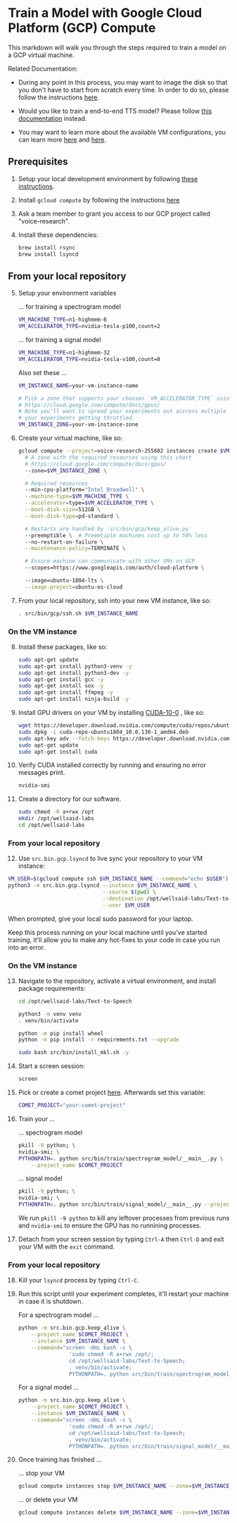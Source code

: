 # Train a Model with Google Cloud Platform (GCP) Compute

This markdown will walk you through the steps required to train a model on a GCP virtual
machine.

Related Documentation:

- During any point in this process, you may want to image the disk so that you don't have to start
  from scratch every time. In order to do so, please follow the instructions
  [here](https://cloud.google.com/compute/docs/images/create-delete-deprecate-private-images).

- Would you like to train a end-to-end TTS model? Please follow
  [this documentation](TRAIN_TTS_MODEL.md) instead.

- You may want to learn more about the available VM configurations, you can learn more
  [here](https://console.cloud.google.com/compute/instancesAdd?project=voice-research-255602&organizationId=530338208816)
  and [here](https://cloud.google.com/sdk/gcloud/reference/compute/instances/create).

## Prerequisites

1. Setup your local development environment by following [these instructions](LOCAL_SETUP.md).

2. Install `gcloud compute` by following the instructions
   [here](https://cloud.google.com/compute/docs/gcloud-compute/)

3. Ask a team member to grant you access to our GCP project called "voice-research".

4. Install these dependencies:

   ```bash
   brew install rsync
   brew install lsyncd
   ```

## From your local repository

5. Setup your environment variables

   ... for training a spectrogram model

   ```bash
   VM_MACHINE_TYPE=n1-highmem-8
   VM_ACCELERATOR_TYPE=nvidia-tesla-p100,count=2
   ```

   ... for training a signal model

   ```bash
   VM_MACHINE_TYPE=n1-highmem-32
   VM_ACCELERATOR_TYPE=nvidia-tesla-v100,count=8
   ```

   Also set these ...

   ```bash
   VM_INSTANCE_NAME=your-vm-instance-name

   # Pick a zone that supports your choosen `VM_ACCELERATOR_TYPE` using this chart:
   # https://cloud.google.com/compute/docs/gpus/
   # Note you'll want to spread your experiments out accross multiple zones to mitigate the risk of
   # your experiments getting throttled.
   VM_INSTANCE_ZONE=your-vm-instance-zone
   ```

6. Create your virtual machine, like so:

   ```bash
   gcloud compute --project=voice-research-255602 instances create $VM_INSTANCE_NAME \
     # A zone with the required resources using this chart
     # https://cloud.google.com/compute/docs/gpus/
     --zone=$VM_INSTANCE_ZONE \

     # Required resources
     --min-cpu-platform="Intel Broadwell" \
     --machine-type=$VM_MACHINE_TYPE \
     --accelerator=type=$VM_ACCELERATOR_TYPE \
     --boot-disk-size=512GB \
     --boot-disk-type=pd-standard \

     # Restarts are handled by `src/bin/gcp/keep_alive.py`
     --preemptible \  # Preemtiple machines cost up to 50% less
     --no-restart-on-failure \
     --maintenance-policy=TERMINATE \

     # Ensure machine can communicate with other VMs on GCP
     --scopes=https://www.googleapis.com/auth/cloud-platform \

     --image=ubuntu-1804-lts \
     --image-project=ubuntu-os-cloud
   ```

7. From your local repository, ssh into your new VM instance, like so:

   ```bash
   . src/bin/gcp/ssh.sh $VM_INSTANCE_NAME
   ```

### On the VM instance

8. Install these packages, like so:

   ```bash
   sudo apt-get update
   sudo apt-get install python3-venv -y
   sudo apt-get install python3-dev -y
   sudo apt-get install gcc -y
   sudo apt-get install sox -y
   sudo apt-get install ffmpeg -y
   sudo apt-get install ninja-build -y
   ```

9. Install GPU drivers on your VM by installing
   [CUDA-10-0](https://developer.nvidia.com/cuda-10.0-download-archive?target_os=Linux&target_arch=x86_64&target_distro=Ubuntu&target_version=1804&target_type=debnetwork)
   , like so:

   ```bash
   wget https://developer.download.nvidia.com/compute/cuda/repos/ubuntu1804/x86_64/cuda-repo-ubuntu1804_10.0.130-1_amd64.deb
   sudo dpkg -i cuda-repo-ubuntu1804_10.0.130-1_amd64.deb
   sudo apt-key adv --fetch-keys https://developer.download.nvidia.com/compute/cuda/repos/ubuntu1804/x86_64/7fa2af80.pub
   sudo apt-get update
   sudo apt-get install cuda
   ```

10. Verify CUDA installed correctly by running and ensuring no error messages print.

    ```bash
    nvidia-smi
    ```

11. Create a directory for our software.

    ```bash
    sudo chmod -R a+rwx /opt
    mkdir /opt/wellsaid-labs
    cd /opt/wellsaid-labs
    ```

### From your local repository

12. Use `src.bin.gcp.lsyncd` to live sync your repository to your VM instance:

```bash
VM_USER=$(gcloud compute ssh $VM_INSTANCE_NAME --command="echo $USER")
python3 -m src.bin.gcp.lsyncd --instance $VM_INSTANCE_NAME \
                              --source $(pwd) \
                              --destination /opt/wellsaid-labs/Text-to-Speech \
                              --user $VM_USER
```

When prompted, give your local sudo password for your laptop.

Keep this process running on your local machine until you've started training, it'll
allow you to make any hot-fixes to your code in case you run into an error.

### On the VM instance

13. Navigate to the repository, activate a virtual environment, and install package requirements:

    ```bash
    cd /opt/wellsaid-labs/Text-to-Speech

    python3 -m venv venv
    . venv/bin/activate

    python -m pip install wheel
    python -m pip install -r requirements.txt --upgrade

    sudo bash src/bin/install_mkl.sh -y
    ```

14. Start a screen session:

    ```bash
    screen
    ```

15. Pick or create a comet project [here](https://www.comet.ml/wellsaid-labs). Afterwards set
    this variable:

    ```bash
    COMET_PROJECT="your-comet-project"
    ```

16. Train your ...

    ... spectrogram model

    ```bash
    pkill -9 python; \
    nvidia-smi; \
    PYTHONPATH=. python src/bin/train/spectrogram_model/__main__.py \
        --project_name $COMET_PROJECT
    ```

    ... signal model

    ```bash
    pkill -9 python; \
    nvidia-smi; \
    PYTHONPATH=. python src/bin/train/signal_model/__main__.py --project_name $COMET_PROJECT
    ```

    We run `pkill -9 python` to kill any leftover processes from previous runs and `nvidia-smi`
    to ensure the GPU has no runnining processes.

17. Detach from your screen session by typing `Ctrl-A` then `Ctrl-D` and exit your VM with the
    `exit` command.

### From your local repository

18. Kill your `lsyncd` process by typing `Ctrl-C`.

19. Run this script until your experiment completes, it'll restart your machine in case it
    is shutdown.

    For a spectrogram model ...

    ```bash
    python -m src.bin.gcp.keep_alive \
        --project_name $COMET_PROJECT \
        --instance $VM_INSTANCE_NAME \
        --command="screen -dmL bash -c \
                    'sudo chmod -R a+rwx /opt/;
                    cd /opt/wellsaid-labs/Text-to-Speech;
                    . venv/bin/activate;
                    PYTHONPATH=. python src/bin/train/spectrogram_model/__main__.py --checkpoint;'"
    ```

    For a signal model ...

    ```bash
    python -m src.bin.gcp.keep_alive \
        --project_name $COMET_PROJECT \
        --instance $VM_INSTANCE_NAME \
        --command="screen -dmL bash -c \
                    'sudo chmod -R a+rwx /opt/;
                    cd /opt/wellsaid-labs/Text-to-Speech;
                    . venv/bin/activate;
                    PYTHONPATH=. python src/bin/train/signal_model/__main__.py --checkpoint;'"
    ```

20. Once training has finished ...

    ... stop your VM

    ```bash
    gcloud compute instances stop $VM_INSTANCE_NAME --zone=$VM_INSTANCE_ZONE
    ```

    ... or delete your VM

    ```bash
    gcloud compute instances delete $VM_INSTANCE_NAME --zone=$VM_INSTANCE_ZONE
    ```

